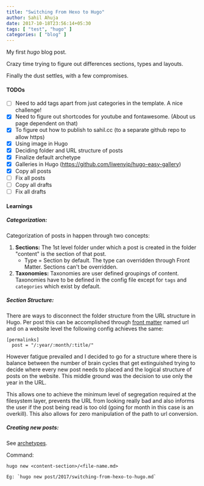 ```yaml
---
title: "Switching From Hexo to Hugo"
author: Sahil Ahuja
date: 2017-10-18T23:56:14+05:30
tags: [ "test", "hugo" ]
categories: [ "blog" ]
---
```

My first *hugo* blog post.
<!--more-->
Crazy time trying to figure out differences sections, types and layouts. 

Finally the dust settles, with a few compromises.

#### TODOs

- [ ] Need to add tags apart from just categories in the template. A nice challenge!
- [X] Need to figure out shortcodes for youtube and fontawesome. (About us page dependent on that)
- [X] To figure out how to publish to sahil.cc (to a separate github repo to allow https)
- [X] Using image in Hugo
- [X] Deciding folder and URL structure of posts
- [X] Finalize default archetype
- [X] Galleries in Hugo (https://github.com/liwenyip/hugo-easy-gallery)
- [X] Copy all posts
- [ ] Fix all posts
- [ ] Copy all drafts
- [ ] Fix all drafts

#### Learnings
##### Categorization:
Categorization of posts in happen through two concepts:

1. **Sections:** 
   The 1st level folder under which a post is created in the folder "content" is the section of that post.
   - Type = Section by default. The type can overridden through Front Matter. Sections can't be overridden.
1. **Taxonomies:** 
   Taxonomies are user defined groupings of content. Taxonomies have to be defined in the config file except for `tags` and `categories` which exist by default.

##### Section Structure:
There are ways to disconnect the folder structure from the URL structure in Hugo. Per post this can be accomplished through [front matter](https://gohugo.io/content-management/front-matter/) named url and on a website level the following config achieves the same:
```
[permalinks]
  post = "/:year/:month/:title/"
```

However fatigue prevailed and I decided to go for a structure where there is balance between the number of brain cycles that get extinguished trying to decide where every new post needs to placed and the logical structure of posts on the website. This middle ground was the decision to use only the year in the URL. 

This allows one to achieve the minimum level of segregation required at the filesystem layer, prevents the URL from looking really bad and also informs the user if the post being read is too old (going for month in this case is an overkill). This also allows for zero manipulation of the path to url conversion. 

##### Creating new posts:
See [archetypes](https://gohugo.io/content-management/archetypes/).

Command:
```
hugo new <content-section>/<file-name.md>
```

    Eg: `hugo new post/2017/switching-from-hexo-to-hugo.md`